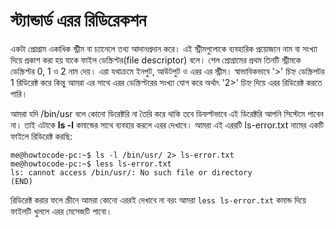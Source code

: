 # স্ট্যান্ডার্ড এরর রিডিরেকশন

একটা প্রোগ্রাম একাধিক স্ট্রীম বা চ্যানেলে তথ্য আদানপ্রদান করে। এই স্ট্রীমগুলোকে ব্যবহারিক প্রয়োজনে নাম বা সংখ্যা দিয়ে প্রকাশ করা হয় যাকে ফাইল ডেস্ক্রিপ্টর\(file descriptor\) বলে। শেল প্রোগ্রামের প্রথম তিনটি স্ট্রীমকে ডেস্ক্রিপ্টর 0, 1 ও 2 নাম দেয়। এরা যথাক্রমে ইনপুট, আউটপুট ও এরর এর স্ট্রীম। স্বাভাবিকভাবে '&gt;' চিহ্ন ডেস্ক্রিপটর 1 রিডিরেক্ট করে কিন্তু আমরা এর সাথে এরর ডেস্ক্রিপ্টরের সংখ্যা যোগ করে অর্থাৎ '2&gt;' চিহ্ন দিয়ে এরর রিডিরেক্ট করতে পারি।

আমরা যদি /bin/usr বলে কোনো ডিরেক্টরি না তৈরি করে থাকি তবে ডিফল্টভাবে এই ডিরেক্টরি আপনি সিস্টেমে পাবেন না। তাই এটাকে **ls -l** কমান্ডের সাথে ব্যবহার করলে এরর দেখাবে। আমরা এই এররটি ls-error.txt নামের একটি ফাইলে রিডিরেক্ট করছি:

```text
me@howtocode-pc:~$ ls -l /bin/usr/ 2> ls-error.txt
me@howtocode-pc:~$ less ls-error.txt
ls: cannot access /bin/usr/: No such file or directory
(END)
```

রিডিরেক্ট করার ফলে স্ক্রীনে আমরা কোনো এররই দেখাবে না বরং আমরা `less ls-error.txt` কমান্ড দিয়ে ফাইলটি খুললে এরর মেসেজটি পাবো।

